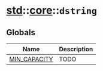 # [std](./../../std.md)::[core](./../core.md)::`dstring`
## Globals
|Name|Description|
|----|-----------|
|[MIN_CAPACITY](#todo)|TODO|
